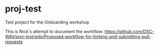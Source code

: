 # proj-test
Test project for the Onboarding workshop

This is Nick's attempt to document the workflow: https://github.com/DSC-WAV/proj-test/wiki/Proposed-workflow-for-forking-and-submitting-pull-requests
